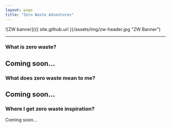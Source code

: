 ```yaml
---
layout: page
title: "Zero Waste Adventures"
---
```


![ZW banner]({{ site.github.url }}/assets/img/zw-header.jpg "ZW Banner")

---

### What is **zero waste**?

Coming soon...
---

### What does **zero waste** mean to me?

Coming soon...
---

### Where I get zero waste inspiration? 
Coming soon...